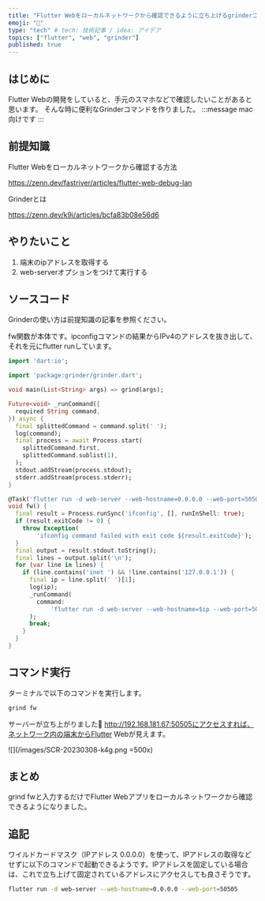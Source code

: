 ```yaml
---
title: "Flutter Webをローカルネットワークから確認できるように立ち上げるgrinderコマンド"
emoji: "🐙"
type: "tech" # tech: 技術記事 / idea: アイデア
topics: ["flutter", "web", "grinder"]
published: true
---
```

## はじめに
Flutter Webの開発をしていると、手元のスマホなどで確認したいことがあると思います。
そんな時に便利なGrinderコマンドを作りました。
:::message
mac向けです
:::

## 前提知識
Flutter Webをローカルネットワークから確認する方法

https://zenn.dev/fastriver/articles/flutter-web-debug-lan

Grinderとは

https://zenn.dev/k9i/articles/bcfa83b08e56d6

## やりたいこと
1. 端末のipアドレスを取得する
2. web-serverオプションをつけて実行する


## ソースコード
Grinderの使い方は前提知識の記事を参照ください。

fw関数が本体です。ipconfigコマンドの結果からIPv4のアドレスを抜き出して、それを元にflutter runしています。


```dart
import 'dart:io';

import 'package:grinder/grinder.dart';

void main(List<String> args) => grind(args);

Future<void> _runCommand({
  required String command,
}) async {
  final splittedCommand = command.split(' ');
  log(command);
  final process = await Process.start(
    splittedCommand.first,
    splittedCommand.sublist(1),
  );
  stdout.addStream(process.stdout);
  stderr.addStream(process.stderr);
}

@Task('flutter run -d web-server --web-hostname=0.0.0.0 --web-port=50505')
void fw() {
  final result = Process.runSync('ifconfig', [], runInShell: true);
  if (result.exitCode != 0) {
    throw Exception(
        'ifconfig command failed with exit code ${result.exitCode}');
  }
  final output = result.stdout.toString();
  final lines = output.split('\n');
  for (var line in lines) {
    if (line.contains('inet ') && !line.contains('127.0.0.1')) {
      final ip = line.split(' ')[1];
      log(ip);
      _runCommand(
        command:
            'flutter run -d web-server --web-hostname=$ip --web-port=50505',
      );
      break;
    }
  }
}

```

## コマンド実行
ターミナルで以下のコマンドを実行します。
```zsh
grind fw
```
サーバーが立ち上がりました🥳
http://192.168.181.67:50505にアクセスすれば、ネットワーク内の端末からFlutter Webが見えます。

![](/images/SCR-20230308-k4g.png =500x)

## まとめ
grind fwと入力するだけでFlutter Webアプリをローカルネットワークから確認できるようになりました。

## 追記
ワイルドカードマスク（IPアドレス 0.0.0.0）を使って、IPアドレスの取得などせずに以下のコマンドで起動できるようです。IPアドレスを固定している場合は、これで立ち上げて固定されているアドレスにアクセスしても良さそうです。
```zsh
flutter run -d web-server --web-hostname=0.0.0.0 --web-port=50505
```